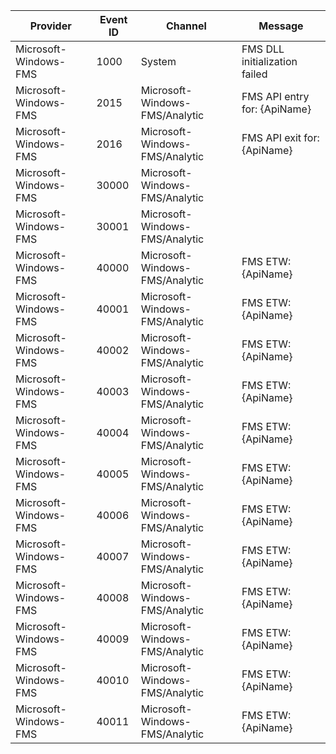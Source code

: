 Provider               |  Event ID  |  Channel                         |  Message
-----------------------|------------|----------------------------------|-------------------------------
Microsoft-Windows-FMS  |  1000      |  System                          |  FMS DLL initialization failed
Microsoft-Windows-FMS  |  2015      |  Microsoft-Windows-FMS/Analytic  |  FMS API entry for: {ApiName}
Microsoft-Windows-FMS  |  2016      |  Microsoft-Windows-FMS/Analytic  |  FMS API exit for: {ApiName}
Microsoft-Windows-FMS  |  30000     |  Microsoft-Windows-FMS/Analytic  |
Microsoft-Windows-FMS  |  30001     |  Microsoft-Windows-FMS/Analytic  |
Microsoft-Windows-FMS  |  40000     |  Microsoft-Windows-FMS/Analytic  |  FMS ETW: {ApiName}
Microsoft-Windows-FMS  |  40001     |  Microsoft-Windows-FMS/Analytic  |  FMS ETW: {ApiName}
Microsoft-Windows-FMS  |  40002     |  Microsoft-Windows-FMS/Analytic  |  FMS ETW: {ApiName}
Microsoft-Windows-FMS  |  40003     |  Microsoft-Windows-FMS/Analytic  |  FMS ETW: {ApiName}
Microsoft-Windows-FMS  |  40004     |  Microsoft-Windows-FMS/Analytic  |  FMS ETW: {ApiName}
Microsoft-Windows-FMS  |  40005     |  Microsoft-Windows-FMS/Analytic  |  FMS ETW: {ApiName}
Microsoft-Windows-FMS  |  40006     |  Microsoft-Windows-FMS/Analytic  |  FMS ETW: {ApiName}
Microsoft-Windows-FMS  |  40007     |  Microsoft-Windows-FMS/Analytic  |  FMS ETW: {ApiName}
Microsoft-Windows-FMS  |  40008     |  Microsoft-Windows-FMS/Analytic  |  FMS ETW: {ApiName}
Microsoft-Windows-FMS  |  40009     |  Microsoft-Windows-FMS/Analytic  |  FMS ETW: {ApiName}
Microsoft-Windows-FMS  |  40010     |  Microsoft-Windows-FMS/Analytic  |  FMS ETW: {ApiName}
Microsoft-Windows-FMS  |  40011     |  Microsoft-Windows-FMS/Analytic  |  FMS ETW: {ApiName}